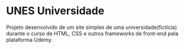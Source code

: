 # UNES Universidade
Projeto desenvolvido de um site simples de uma universidade(fictícia) durante o curso de HTML, CSS e outros frameworks de front-end pela plataforma Udemy.
